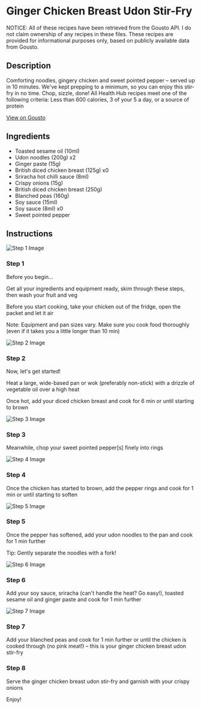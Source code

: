 # Ginger Chicken Breast Udon Stir-Fry

NOTICE: All of these recipes have been retrieved from the Gousto API. I do not claim ownership of any recipes in these files. These recipes are provided for informational purposes only, based on publicly available data from Gousto.

## Description

Comforting noodles, gingery chicken and sweet pointed pepper – served up in 10 minutes. We've kept prepping to a minimum, so you can enjoy this stir-fry in no time. Chop, sizzle, done! All Health Hub recipes meet one of the following criteria: Less than 600 calories, 3 of your 5 a day, or a source of protein

[View on Gousto](https://www.gousto.co.uk/recipes/cookbook/ginger-chicken-breast-udon-stir-fry)

## Ingredients

- Toasted sesame oil (10ml)
- Udon noodles (200g) x2
- Ginger paste (15g)
- British diced chicken breast (125g) x0
- Sriracha hot chilli sauce (8ml)
- Crispy onions (15g)
- British diced chicken breast (250g)
- Blanched peas (160g)
- Soy sauce (15ml)
- Soy sauce (8ml) x0
- Sweet pointed pepper

## Instructions

![Step 1 Image](https://production-media.gousto.co.uk/cms/recipe-step-image/Admin10mm-Step-1-1610817877475-x200.jpg)

### Step 1

Before you begin...

Get all your ingredients and equipment ready, skim through these steps, then wash your fruit and veg

Before you start cooking, take your chicken out of the fridge, open the packet and let it air

Note: Equipment and pan sizes vary. Make sure you cook food thoroughly (even if it takes you a little longer than 10 min)

![Step 2 Image](https://production-media.gousto.co.uk/cms/recipe-step-image/step-2-1607610753861-x200.jpg)

### Step 2

Now, let's get started!

Heat a large, wide-based pan or wok (preferably non-stick) with a drizzle of vegetable oil over a high heat

Once hot, add your diced chicken breast and cook for 6 min or until starting to brown

![Step 3 Image](https://production-media.gousto.co.uk/cms/recipe-step-image/Step-3-1607610759529-x200.jpg)

### Step 3

Meanwhile, chop your sweet pointed pepper[s]<span class="text-danger"> </span>finely into rings

![Step 4 Image](https://production-media.gousto.co.uk/cms/recipe-step-image/Step-4-1607610764784-x200.jpg)

### Step 4

Once the chicken has started to brown, add the pepper rings and cook for 1 min or until starting to soften

![Step 5 Image](https://production-media.gousto.co.uk/cms/recipe-step-image/Step-5-1607610772108-x200.jpg)

### Step 5

Once the pepper has softened, add your udon noodles to the pan and cook for 1 min further

Tip: Gently separate the noodles with a fork!

![Step 6 Image](https://production-media.gousto.co.uk/cms/recipe-step-image/Step-6-1607610783070-x200.jpg)

### Step 6

Add your soy sauce, sriracha (can't handle the heat? Go easy!), toasted sesame oil and ginger paste and cook for 1 min further

![Step 7 Image](https://production-media.gousto.co.uk/cms/recipe-step-image/Step-7-1607610789264-x200.jpg)

### Step 7

Add your blanched peas and cook for 1 min further or until the chicken is cooked through (no pink meat!) – this is your ginger chicken breast udon stir-fry

### Step 8

Serve the ginger chicken breast udon stir-fry and garnish with your crispy onions

Enjoy!

